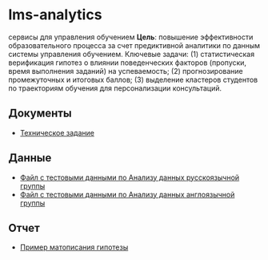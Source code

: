 # lms-analytics
сервисы для управления обучением
**Цель**: повышение эффективности образовательного процесса за счет предиктивной аналитики по данным системы управления обучением.  Ключевые задачи: (1) статистическая верификация гипотез о влиянии поведенческих факторов (пропуски, время выполнения заданий) на успеваемость; (2) прогнозирование промежуточных и итоговых баллов; (3) выделение кластеров студентов по траекториям обучения для персонализации консультаций. 

## Документы  
- [Техническое задание](docs/Тех%20задание.txt)

## Данные
- [Файл с тестовыми данными по Анализу данных русскоязычной группы](data/МЭО%2022-4%20test.xlsx)
- [Файл с тестовыми данными по Анализу данных англоязычной группы](data/ENGLISH%20МЭО22-23%20test1.csv)

## Отчет
- [Пример матописания гипотезы](report/Пример%20матописания%20гипотезы.pdf)
